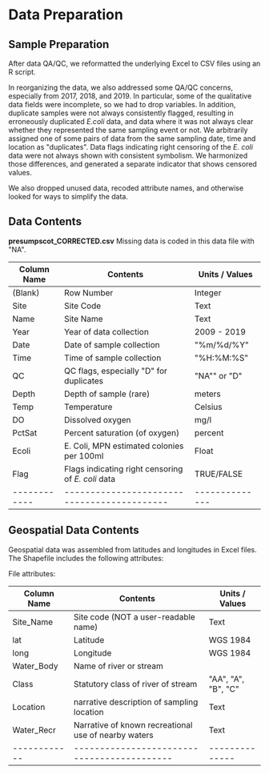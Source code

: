 # Data Preparation

## Sample Preparation
After data QA/QC, we reformatted the underlying Excel to CSV files using an R 
script.

In reorganizing the data, we also addressed some QA/QC concerns, especially from
2017, 2018, and 2019.  In particular, some of the qualitative data fields were
incomplete, so we had to drop variables.  In addition, duplicate samples were
not always consistently flagged, resulting in erroneously duplicated  *E.coli*
data, and data where it was not always clear whether they represented the same
sampling event or not. We arbitrarily assigned one of some pairs of data from
the same sampling date, time and location as "duplicates".  Data flags
indicating right censoring of the *E. coli* data were not always shown with 
consistent symbolism. We harmonized those differences, and generated a 
separate indicator that shows censored values.

We also dropped unused data, recoded attribute names, and otherwise looked
for ways to simplify the data.

## Data Contents
**presumpscot_CORRECTED.csv**
Missing data is coded in this data file with "NA".

Column Name | Contents                                  | Units / Values 
------------|-------------------------------------------|-------------- 
(Blank)     | Row Number                                | Integer 
Site        | Site Code                                 | Text 
Name        | Site Name                                 | Text 
Year        | Year of data collection                   | 2009 - 2019 
Date        | Date of sample collection                 | "%m/%d/%Y" 
Time        | Time of sample collection                 | "%H:%M:%S" 
QC          | QC flags, especially "D" for duplicates   | "NA"" or "D"         
Depth       | Depth of sample (rare)                    | meters
Temp        | Temperature                               | Celsius
DO          | Dissolved oxygen                          | mg/l
PctSat      | Percent saturation (of oxygen)            | percent
Ecoli       | E. Coli, MPN estimated colonies per 100ml | Float
Flag        | Flags indicating  right censoring of *E. coli* data |  TRUE/FALSE
------------|-------------------------------------------|-------------- 

## Geospatial Data Contents
Geospatial data was assembled from latitudes and longitudes in Excel files.
The Shapefile includes the following attributes:

File attributes:

Column Name | Contents                                  | Units / Values 
------------|-------------------------------------------|-------------- 
Site_Name   | Site code (NOT a user-readable name)      | Text
lat         | Latitude                                  | WGS 1984
long        | Longitude                                 | WGS 1984
Water_Body	| Name of river or stream
Class       | Statutory class of river of stream        | "AA", "A", "B", "C"	
Location    | narrative description of sampling location| Text
Water_Recr  | Narrative of known recreational use of nearby waters | Text
------------|-------------------------------------------|-------------- 

